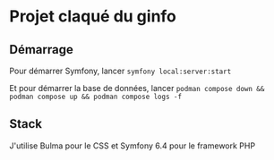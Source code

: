 # Projet claqué du ginfo

## Démarrage
Pour démarrer Symfony, lancer 
`symfony local:server:start`

Et pour démarrer la base de données, lancer
`podman compose down && podman compose up && podman compose logs -f`
## Stack
J'utilise Bulma pour le CSS et Symfony 6.4 pour le framework PHP
